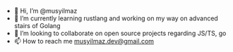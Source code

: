 - 👋 Hi, I’m @musyilmaz
- 🌱 I’m currently learning rustlang and working on my way on advanced stairs of Golang
- 💞️ I’m looking to collaborate on open source projects regarding JS/TS, go
- 📫 How to reach me musyilmaz.dev@gmail.com
